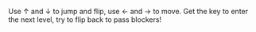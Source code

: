 Use ↑ and ↓ to jump and flip, use ← and → to move.
Get the key to enter the next level, try to flip back to pass blockers!